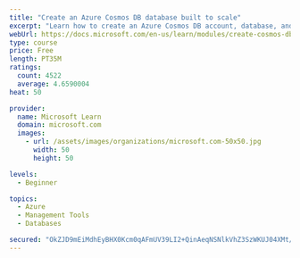 ```yaml
---
title: "Create an Azure Cosmos DB database built to scale"
excerpt: "Learn how to create an Azure Cosmos DB account, database, and container built to scale as your application grows."
webUrl: https://docs.microsoft.com/en-us/learn/modules/create-cosmos-db-for-scale/
type: course
price: Free
length: PT35M
ratings:
  count: 4522
  average: 4.6590004
heat: 50

provider:
  name: Microsoft Learn
  domain: microsoft.com
  images:
    - url: /assets/images/organizations/microsoft.com-50x50.jpg
      width: 50
      height: 50

levels:
  - Beginner

topics:
  - Azure
  - Management Tools
  - Databases

secured: "OkZJD9mEiMdhEyBHX0Kcm0qAFmUV39LI2+QinAeqNSNlkVhZ3SzWKUJ04XMt/jpRnjTRHZJfu/1GIHA0quhEcsU3yFSbHl+1SePjECDvg5ZjuE47+QnKc8pwxK5NCna55jJpvE/Sn8Ug8b+NZwWNjsMP1hkXxOG9EhX/+zj8uElS4EUCiBAZHNmqRbrSHYfad3ZE3dFr4Q7ZZPwV8nkJEk1/68y+4O+6ySqmM/NOoIcZTEnePzSznqFPdr5cd3zYjrb/09aKV1nwc5Y/ERJr7hTTUs5aVfgWEvwSiKjX6bSDID/j/q+Z3CuhNO/5xHj73pSaQ1BS4OnK+yRPmypyCizB/gx/kZqj9y91YRrL83/Y1tfZk7XUX1QhRGOLHqIiJvTfeb2wEBoeaw+1tkhDY8IGpB538GNYYU2gPSZVs54=;d1TQcukXv9qMPdI2TensKQ=="
---
```


